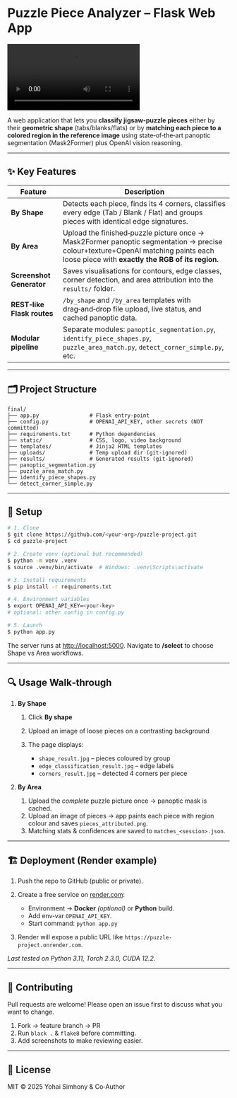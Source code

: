 # Puzzle Piece Analyzer – Flask Web App

![Puzzle Demo](static/PuzzleVideo.mp4)

A web application that lets you **classify jigsaw‑puzzle pieces** either by their **geometric shape** (tabs/blanks/flats) or by **matching each piece to a colored region in the reference image** using state‑of‑the‑art panoptic segmentation (Mask2Former) plus OpenAI vision reasoning.

---

## ✨ Key Features

| Feature                    | Description                                                                                                                                                                          |
| -------------------------- | ------------------------------------------------------------------------------------------------------------------------------------------------------------------------------------ |
| **By Shape**               | Detects each piece, finds its 4 corners, classifies every edge (Tab / Blank / Flat) and groups pieces with identical edge signatures.                                                |
| **By Area**                | Upload the finished‑puzzle picture once → Mask2Former panoptic segmentation → precise colour+texture+OpenAI matching paints each loose piece with **exactly the RGB of its region**. |
| **Screenshot Generator**   | Saves visualisations for contours, edge classes, corner detection, and area attribution into the `results/` folder.                                                                  |
| **REST‑like Flask routes** | `/by_shape` and `/by_area` templates with drag‑and‑drop file upload, live status, and cached panoptic data.                                                                          |
| **Modular pipeline**       | Separate modules: `panoptic_segmentation.py`, `identify_piece_shapes.py`, `puzzle_area_match.py`, `detect_corner_simple.py`, etc.                                                    |

---

## 🗂️ Project Structure

```
final/
├── app.py                # Flask entry‑point
├── config.py             # OPENAI_API_KEY, other secrets (NOT committed)
├── requirements.txt      # Python dependencies
├── static/               # CSS, logo, video background
├── templates/            # Jinja2 HTML templates
├── uploads/              # Temp upload dir (git‑ignored)
├── results/              # Generated results (git‑ignored)
├── panoptic_segmentation.py
├── puzzle_area_match.py
├── identify_piece_shapes.py
└── detect_corner_simple.py
```

---

## 🧰 Setup

```bash
# 1. Clone
$ git clone https://github.com/<your‑org>/puzzle-project.git
$ cd puzzle-project

# 2. Create venv (optional but recommended)
$ python -m venv .venv
$ source .venv/bin/activate  # Windows: .venv\Scripts\activate

# 3. Install requirements
$ pip install -r requirements.txt

# 4. Environment variables
$ export OPENAI_API_KEY=<your-key>
# optional: other config in config.py

# 5. Launch
$ python app.py
```

The server runs at [http://localhost:5000](http://localhost:5000). Navigate to **/select** to choose Shape vs Area workflows.

---

## 🔍 Usage Walk‑through

1. **By Shape**

   1. Click **By shape**
   2. Upload an image of loose pieces on a contrasting background
   3. The page displays:

      * `shape_result.jpg` – pieces coloured by group
      * `edge_classification_result.jpg` – edge labels
      * `corners_result.jpg` – detected 4 corners per piece
2. **By Area**

   1. Upload the *complete* puzzle picture once → panoptic mask is cached.
   2. Upload an image of pieces → app paints each piece with region colour and saves `pieces_attributed.png`.
   3. Matching stats & confidences are saved to `matches_<session>.json`.

---

## 🏗️ Deployment (Render example)

1. Push the repo to GitHub (public or private).
2. Create a free service on [render.com](https://render.com):

   * Environment → **Docker** *(optional)* or **Python** build.
   * Add env‑var `OPENAI_API_KEY`.
   * Start command: `python app.py`
3. Render will expose a public URL like `https://puzzle-project.onrender.com`.

*Last tested on Python 3.11, Torch 2.3.0, CUDA 12.2.*

---

## 🤝 Contributing

Pull requests are welcome! Please open an issue first to discuss what you want to change.

1. Fork → feature branch → PR
2. Run `black .` & `flake8` before committing.
3. Add screenshots to make reviewing easier.

---

## 📄 License

MIT © 2025 Yohai Simhony & Co‑Author
